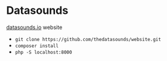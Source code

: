 # Datasounds

[datasounds.io](datasounds.io) website

- `git clone https://github.com/thedatasounds/website.git`
- `composer install`
- `php -S localhost:8000`
